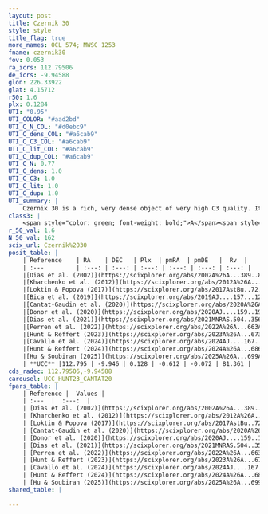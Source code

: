 ```yaml
---
layout: post
title: Czernik 30
style: style
title_flag: true
more_names: OCL 574; MWSC 1253
fname: czernik30
fov: 0.053
ra_icrs: 112.79506
de_icrs: -9.94588
glon: 226.33922
glat: 4.15712
r50: 1.6
plx: 0.1284
UTI: "0.95"
UTI_COLOR: "#aad2bd"
UTI_C_N_COL: "#d0ebc9"
UTI_C_dens_COL: "#a6cab9"
UTI_C_C3_COL: "#a6cab9"
UTI_C_lit_COL: "#a6cab9"
UTI_C_dup_COL: "#a6cab9"
UTI_C_N: 0.77
UTI_C_dens: 1.0
UTI_C_C3: 1.0
UTI_C_lit: 1.0
UTI_C_dup: 1.0
UTI_summary: |
    Czernik 30 is a rich, very dense object of very high C3 quality. It is very well-studied in the literature.
class3: |
    <span style="color: green; font-weight: bold;">A</span><span style="color: green; font-weight: bold;">A</span>
r_50_val: 1.6
N_50_val: 162
scix_url: Czernik%2030
posit_table: |
    | Reference    | RA    | DEC   | Plx  | pmRA  | pmDE   |  Rv  |
    | :---         | :---: | :---: | :---: | :---: | :---: | :---: |
    |[Dias et al. (2002)](https://scixplorer.org/abs/2002A%26A...389..871D) | 112.825 | -9.967 | -- | -1.43 | -1.94 | 79.9 |
    |[Kharchenko et al. (2012)](https://scixplorer.org/abs/2012A%26A...543A.156K) | 112.797 | -9.94 | -- | -1.89 | 0.94 | -- |
    |[Loktin & Popova (2017)](https://scixplorer.org/abs/2017AstBu..72..257L) | 112.785 | -9.94 | -- | -1.874 | 1.12 | 79.9 |
    |[Bica et al. (2019)](https://scixplorer.org/abs/2019AJ....157...12B) | 112.786 | -9.944 | -- | -- | -- | -- |
    |[Cantat-Gaudin et al. (2020)](https://scixplorer.org/abs/2020A%26A...640A...1C) | 112.796 | -9.945 | 0.11 | -0.587 | -0.097 | -- |
    |[Donor et al. (2020)](https://scixplorer.org/abs/2020AJ....159..199D) | 112.797 | -9.94 | -- | -0.69 | -0.1 | 81.3 |
    |[Dias et al. (2021)](https://scixplorer.org/abs/2021MNRAS.504..356D) | 112.799 | -9.948 | 0.113 | -0.592 | -0.106 | -- |
    |[Perren et al. (2022)](https://scixplorer.org/abs/2022A%26A...663A.131P) | 112.796 | -9.945 | -- | -- | -- | -- |
    |[Hunt & Reffert (2023)](https://scixplorer.org/abs/2023A%26A...673A.114H) | 112.795 | -9.946 | 0.133 | -0.612 | -0.066 | 81.737 |
    |[Cavallo et al. (2024)](https://scixplorer.org/abs/2024AJ....167...12C) | 112.797 | -9.947 | 0.128 | -- | -- | -- |
    |[Hunt & Reffert (2024)](https://scixplorer.org/abs/2024A%26A...686A..42H) | 112.795 | -9.946 | 0.133 | -0.612 | -0.066 | 81.737 |
    |[Hu & Soubiran (2025)](https://scixplorer.org/abs/2025A%26A...699A.246H) | 112.797 | -9.947 | -- | -- | -- | -- |
    | **UCC** |112.795 | -9.946 | 0.128 | -0.612 | -0.072 | 81.361 | 
cds_radec: 112.79506,-9.94588
carousel: UCC_HUNT23_CANTAT20
fpars_table: |
    | Reference |  Values |
    | :---  |  :---:  |
    | [Dias et al. (2002)](https://scixplorer.org/abs/2002A%26A...389..871D) | `E(B-V)=0.24, Dist=9120.0, Age=9.4, [Fe/H]=-0.21` |
    | [Kharchenko et al. (2012)](https://scixplorer.org/abs/2012A%26A...543A.156K) | `e_bv=0.104, distance=6812, log_age=9.2, metallicity=-0.38` |
    | [Loktin & Popova (2017)](https://scixplorer.org/abs/2017AstBu..72..257L) | `E(B-V)=0.03, Dmod=11.942, logt=8.69` |
    | [Cantat-Gaudin et al. (2020)](https://scixplorer.org/abs/2020A%26A...640A...1C) | `AVNN=0.62, DMNN=14.11, AgeNN=9.46` |
    | [Donor et al. (2020)](https://scixplorer.org/abs/2020AJ....159..199D) | `Fe/H=-0.4` |
    | [Dias et al. (2021)](https://scixplorer.org/abs/2021MNRAS.504..356D) | `Av=0.958, Dist=5938, logage=9.475, [Fe/H]=-0.282` |
    | [Perren et al. (2022)](https://scixplorer.org/abs/2022A%26A...663A.131P) | `E(B-V)=0.29, dm=14.08, logt=9.56, FeH=-0.32, Mass=7200, bfr=0.79` |
    | [Hunt & Reffert (2023)](https://scixplorer.org/abs/2023A%26A...673A.114H) | `AV50=0.906, diffAV50=1.507, MOD50=13.974, logAge50=9.034` |
    | [Cavallo et al. (2024)](https://scixplorer.org/abs/2024AJ....167...12C) | `AV50=1.23, dMod50=13.51, logAge50=9.62, [Fe/H]50=-0.74` |
    | [Hunt & Reffert (2024)](https://scixplorer.org/abs/2024A%26A...686A..42H) | `MassJ=1037.37` |
    | [Hu & Soubiran (2025)](https://scixplorer.org/abs/2025A%26A...699A.246H) | `MA22=-0.33, MA23f=-0.53, MA23g=-0.42, MZ23=-0.67, MK24=-0.41, MF24=-0.49` |
shared_table: |
    
---
```

